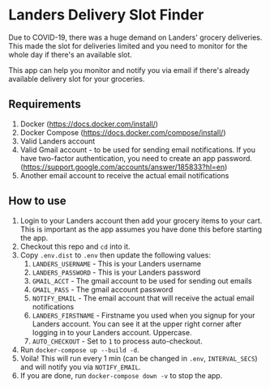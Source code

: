 # Landers Delivery Slot Finder
Due to COVID-19, there was a huge demand on Landers' grocery deliveries. This made the slot for deliveries limited and you need to monitor for the whole day if there's an available slot.

This app can help you monitor and notify you via email if there's already available delivery slot for your groceries.

## Requirements
1. Docker (https://docs.docker.com/install/)
1. Docker Compose (https://docs.docker.com/compose/install/)
1. Valid Landers account
1. Valid Gmail account - to be used for sending email notifications. If you have two-factor authentication, you need to create an app password. (https://support.google.com/accounts/answer/185833?hl=en)
1. Another email account to receive the actual email notifications

## How to use
1. Login to your Landers account then add your grocery items to your cart. This is important as the app assumes you have done this before starting the app.
1. Checkout this repo and `cd` into it.
1. Copy `.env.dist` to `.env` then update the following values:
    1. `LANDERS_USERNAME` - This is your Landers username
    1. `LANDERS_PASSWORD` - This is your Landers password
    1. `GMAIL_ACCT` - The gmail account to be used for sending out emails
    1. `GMAIL_PASS` - The gmail account password
    1. `NOTIFY_EMAIL` - The email account that will receive the actual email notifications
    1. `LANDERS_FIRSTNAME` - Firstname you used when you signup for your Landers account. You can see it at the upper right corner after logging in to your Landers account. Uppercase.
    1. `AUTO_CHECKOUT` - Set to `1` to process auto-checkout.
1. Run `docker-compose up --build -d`.
1. Voila! This will run every 1 min (can be changed in `.env`, `INTERVAL_SECS`) and will notify you via `NOTIFY_EMAIL`.
1. If you are done, run `docker-compose down -v` to stop the app.
